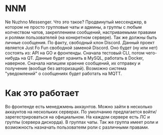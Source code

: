 # NNM
Ne Nuzhno Messenger.
Что это такое?
Продвинутый мессенджер, в котором не просто групповые чаты
и админы, а группы с любым колчеством чатов, закреплением
сообщений, настриваемыми правами и ролями пользователей
(на конкретном сервере). Так же должны быть личные сообщения.
По факту, свободный клон Discord.
Данный проект является Just Fo Fun свободной заменой Discord.
Оно будет (ну или нет) состоять из: API на GO и фронтенды.
Сначала тестовый CLI, потом чего-нибудь на QT. Данные будет
хранить в MySQL, работать в Docker, наверное. Сначала напишем
храение сообщений, их отправку и получение (вообще без
авторизаций). Возможно система "уведомлений" о сообщениях
будет работать на MQTT.
# Как это работает
Во фронтенде есть менеджмень аккаунтов. Можно зайти в
несколько аккаунтов на нескольких серверах. По умолчанию
предлагается войти/зарегестрироваться на официальном.
На каждом сервере есть ЛС и группы (сервера дискорда).
В группах чаты. Так же группа имеет роли и возможность
назначать пользоватеям роли с различными правами.
